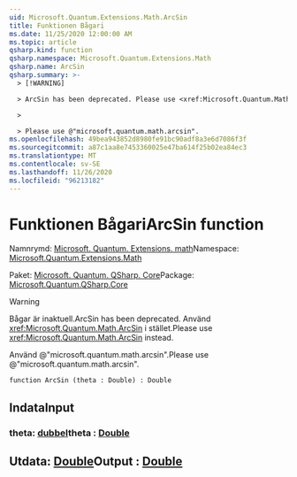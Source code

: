 ```yaml
---
uid: Microsoft.Quantum.Extensions.Math.ArcSin
title: Funktionen Bågari
ms.date: 11/25/2020 12:00:00 AM
ms.topic: article
qsharp.kind: function
qsharp.namespace: Microsoft.Quantum.Extensions.Math
qsharp.name: ArcSin
qsharp.summary: >-
  > [!WARNING]

  > ArcSin has been deprecated. Please use <xref:Microsoft.Quantum.Math.ArcSin> instead.

  >

  > Please use @"microsoft.quantum.math.arcsin".
ms.openlocfilehash: 49bea943852d8980fe91bc90adf8a3e6d7086f3f
ms.sourcegitcommit: a87c1aa8e7453360025e47ba614f25b02ea84ec3
ms.translationtype: MT
ms.contentlocale: sv-SE
ms.lasthandoff: 11/26/2020
ms.locfileid: "96213182"
---
```

# <a name="arcsin-function"></a><span data-ttu-id="fcef1-102">Funktionen Bågari</span><span class="sxs-lookup"><span data-stu-id="fcef1-102">ArcSin function</span></span>

<span data-ttu-id="fcef1-103">Namnrymd: [Microsoft. Quantum. Extensions. math](xref:Microsoft.Quantum.Extensions.Math)</span><span class="sxs-lookup"><span data-stu-id="fcef1-103">Namespace: [Microsoft.Quantum.Extensions.Math](xref:Microsoft.Quantum.Extensions.Math)</span></span>

<span data-ttu-id="fcef1-104">Paket: [Microsoft. Quantum. QSharp. Core](https://nuget.org/packages/Microsoft.Quantum.QSharp.Core)</span><span class="sxs-lookup"><span data-stu-id="fcef1-104">Package: [Microsoft.Quantum.QSharp.Core](https://nuget.org/packages/Microsoft.Quantum.QSharp.Core)</span></span>


> [!WARNING]
> <span data-ttu-id="fcef1-105">Bågar är inaktuell.</span><span class="sxs-lookup"><span data-stu-id="fcef1-105">ArcSin has been deprecated.</span></span> <span data-ttu-id="fcef1-106">Använd <xref:Microsoft.Quantum.Math.ArcSin> i stället.</span><span class="sxs-lookup"><span data-stu-id="fcef1-106">Please use <xref:Microsoft.Quantum.Math.ArcSin> instead.</span></span>
>
> <span data-ttu-id="fcef1-107">Använd @"microsoft.quantum.math.arcsin".</span><span class="sxs-lookup"><span data-stu-id="fcef1-107">Please use @"microsoft.quantum.math.arcsin".</span></span>



```qsharp
function ArcSin (theta : Double) : Double
```


## <a name="input"></a><span data-ttu-id="fcef1-108">Indata</span><span class="sxs-lookup"><span data-stu-id="fcef1-108">Input</span></span>

### <a name="theta--double"></a><span data-ttu-id="fcef1-109">theta: [dubbel](xref:microsoft.quantum.lang-ref.double)</span><span class="sxs-lookup"><span data-stu-id="fcef1-109">theta : [Double](xref:microsoft.quantum.lang-ref.double)</span></span>





## <a name="output--double"></a><span data-ttu-id="fcef1-110">Utdata: [Double](xref:microsoft.quantum.lang-ref.double)</span><span class="sxs-lookup"><span data-stu-id="fcef1-110">Output : [Double](xref:microsoft.quantum.lang-ref.double)</span></span>

